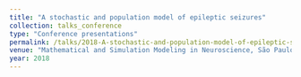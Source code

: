 ```yaml
---
title: "A stochastic and population model of epileptic seizures"
collection: talks_conference
type: "Conference presentations"
permalink: /talks/2018-A-stochastic-and-population-model-of-epileptic-seizures
venue: "Mathematical and Simulation Modeling in Neuroscience, São Paulo, Brazil"
year: 2018
---
```

